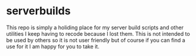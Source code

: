 # serverbuilds
This repo is simply a holiding place for my server build scripts and other utilities I keep having to recode because I lost them. This is not intended to be used by others so it is not user friendly but of course if you can find a use for it I am happy for you to take it.

